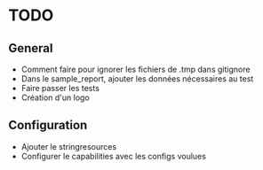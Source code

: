TODO
=======

## General
- Comment faire pour ignorer les fichiers de .tmp dans gitignore
- Dans le sample_report, ajouter les données nécessaires au test
- Faire passer les tests
- Création d'un logo

## Configuration
- Ajouter le stringresources
- Configurer le capabilities avec les configs voulues